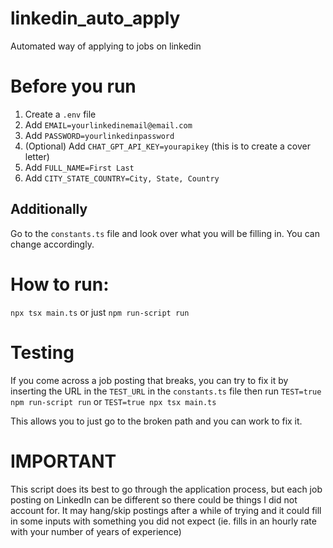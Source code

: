 # linkedin_auto_apply

Automated way of applying to jobs on linkedin

# Before you run

1. Create a `.env` file
2. Add `EMAIL=yourlinkedinemail@email.com`
3. Add `PASSWORD=yourlinkedinpassword`
4. (Optional) Add `CHAT_GPT_API_KEY=yourapikey` (this is to create a cover letter)
5. Add `FULL_NAME=First Last`
6. Add `CITY_STATE_COUNTRY=City, State, Country`

## Additionally

Go to the `constants.ts` file and look over what you will be filling in. You can change accordingly.

# How to run:

`npx tsx main.ts` or just `npm run-script run`

# Testing

If you come across a job posting that breaks, you can try to fix it by inserting the URL in the `TEST_URL` in the `constants.ts` file then run `TEST=true npm run-script run` or `TEST=true npx tsx main.ts`

This allows you to just go to the broken path and you can work to fix it.

# IMPORTANT

This script does its best to go through the application process, but each job posting on LinkedIn can be different so there could be things I did not account for. It may hang/skip postings after a while of trying and it could fill in some inputs with something you did not expect (ie. fills in an hourly rate with your number of years of experience)
